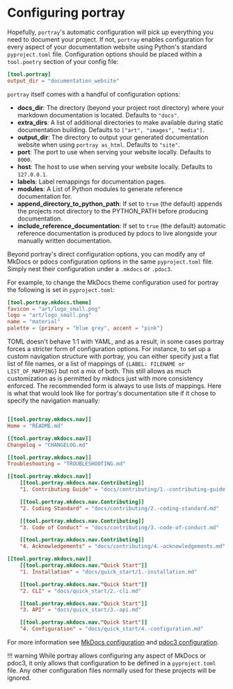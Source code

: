# Configuring portray

Hopefully, `portray`'s automatic configuration will pick up everything you need to document your project.
If not, `portray` enables configuration for every aspect of your documentation website using Python's standard `pyproject.toml` file.
Configuration options should be placed within a `tool.poetry` section of your config file:

```toml
[tool.portray]
output_dir = "documentation_website"
```

`portray` itself comes with a handful of configuration options:

 - **docs_dir**: The directory (beyond your project root directory) where your markdown documentation is located. Defaults to `"docs"`.
 - **extra_dirs**: A list of additional directories to make available during static documentation building. Defaults to `["art", "images", "media"]`.
 - **output_dir**: The directory to output your generated documentation website when using `portray as_html`. Defaults to `"site"`.
 - **port**: The port to use when serving your website locally. Defaults to `8000`.
 - **host**: The host to use when serving your website locally. Defaults to `127.0.0.1`.
 - **labels**: Label remappings for documentation pages.
 - **modules**: A List of Python modules to generate reference documentation for.
 - **append_directory_to_python_path**: If set to `true` (the default) appends the projects root directory to the PYTHON_PATH before producing documentation.
 - **include_reference_documentation**: If set to `true` (the default) automatic reference documentation is produced by pdocs to live alongside your manually written documentation.

Beyond portray's direct configuration options, you can modify any of MkDocs or pdocs configuration options in the same `pyproject.toml` file.
Simply nest their configuration under a `.mkdocs` or `.pdoc3`.

For example, to change the MkDocs theme configuration used for portray the following is set in `pyproject.toml`:

```toml
[tool.portray.mkdocs.theme]
favicon = "art/logo_small.png"
logo = "art/logo_small.png"
name = "material"
palette = {primary = "blue grey", accent = "pink"}
```

TOML doesn't behave 1:1 with YAML, and as a result, in some cases portray forces a stricter form of configuration options.
For instance, to set up a custom navigation structure with portray, you can either specify just a flat list of file names, or a list of mappings of `{LABEL: FILENAME or LIST_OF_MAPPING}` but not a mix of both.
This still allows as much customization as is permitted by mkdocs just with more consistency enforced. The recommended form is always to use lists of mappings.
Here is what that would look like for portray's documentation site if it chose to specify the navigation manually:

```toml

[[tool.portray.mkdocs.nav]]
Home = "README.md"

[[tool.portray.mkdocs.nav]]
Changelog = "CHANGELOG.md"

[[tool.portray.mkdocs.nav]]
Troubleshooting = "TROUBLESHOOTING.md"

[[tool.portray.mkdocs.nav]]
    [[tool.portray.mkdocs.nav.Contributing]]
    "1. Contributing Guide" = "docs/contributing/1.-contributing-guide.md"

    [[tool.portray.mkdocs.nav.Contributing]]
    "2. Coding Standard" = "docs/contributing/2.-coding-standard.md"

    [[tool.portray.mkdocs.nav.Contributing]]
    "3. Code of Conduct" = "docs/contributing/3.-code-of-conduct.md"

    [[tool.portray.mkdocs.nav.Contributing]]
    "4. Acknowledgements" = "docs/contributing/4.-acknowledgements.md"

[[tool.portray.mkdocs.nav]]
    [[tool.portray.mkdocs.nav."Quick Start"]]
    "1. Installation" = "docs/quick_start/1.-installation.md"

    [[tool.portray.mkdocs.nav."Quick Start"]]
    "2. CLI" = "docs/quick_start/2.-cli.md"

    [[tool.portray.mkdocs.nav."Quick Start"]]
    "3. API" = "docs/quick_start/3.-api.md"

    [[tool.portray.mkdocs.nav."Quick Start"]]
    "4. Configuration" = "docs/quick_start/4.-configuration.md"
```

For more information see [MkDocs configuration](https://www.mkdocs.org/user-guide/configuration/) and [pdoc3 configuration](https://github.com/pdoc3/pdoc/blob/master/pdoc/templates/config.mako).

!!! warning
    While portray allows configuring any aspect of MkDocs or pdoc3, it only allows that configuration to be defined in a `pyproject.toml` file. Any other configuration files normally used for these projects will be ignored.
